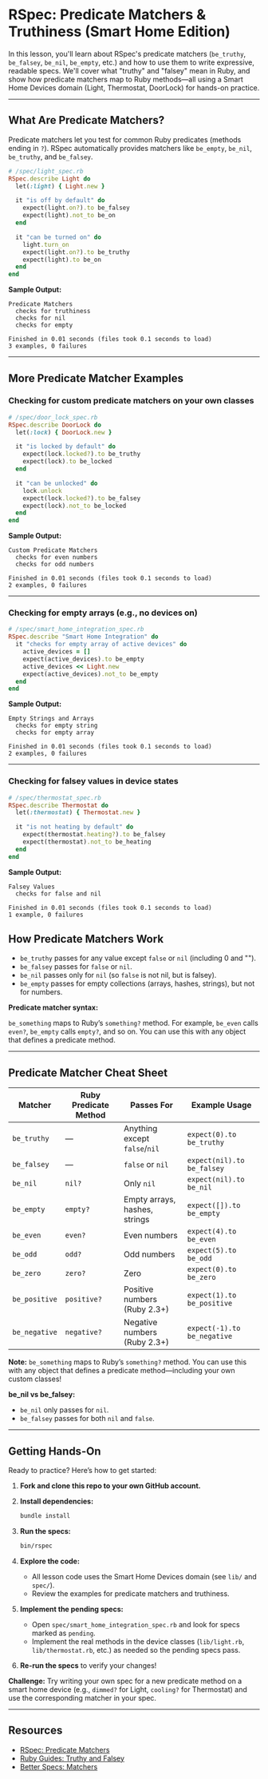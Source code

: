 
# RSpec: Predicate Matchers & Truthiness (Smart Home Edition)

In this lesson, you'll learn about RSpec's predicate matchers (`be_truthy`, `be_falsey`, `be_nil`, `be_empty`, etc.) and how to use them to write expressive, readable specs. We'll cover what "truthy" and "falsey" mean in Ruby, and show how predicate matchers map to Ruby methods—all using a Smart Home Devices domain (Light, Thermostat, DoorLock) for hands-on practice.

---

## What Are Predicate Matchers?

Predicate matchers let you test for common Ruby predicates (methods ending in `?`). RSpec automatically provides matchers like `be_empty`, `be_nil`, `be_truthy`, and `be_falsey`.

```ruby
# /spec/light_spec.rb
RSpec.describe Light do
  let(:light) { Light.new }

  it "is off by default" do
    expect(light.on?).to be_falsey
    expect(light).not_to be_on
  end

  it "can be turned on" do
    light.turn_on
    expect(light.on?).to be_truthy
    expect(light).to be_on
  end
end
```

**Sample Output:**

```shell
Predicate Matchers
  checks for truthiness
  checks for nil
  checks for empty

Finished in 0.01 seconds (files took 0.1 seconds to load)
3 examples, 0 failures
```

---

## More Predicate Matcher Examples

### Checking for custom predicate matchers on your own classes

```ruby
# /spec/door_lock_spec.rb
RSpec.describe DoorLock do
  let(:lock) { DoorLock.new }

  it "is locked by default" do
    expect(lock.locked?).to be_truthy
    expect(lock).to be_locked
  end

  it "can be unlocked" do
    lock.unlock
    expect(lock.locked?).to be_falsey
    expect(lock).not_to be_locked
  end
end
```

**Sample Output:**

```shell
Custom Predicate Matchers
  checks for even numbers
  checks for odd numbers

Finished in 0.01 seconds (files took 0.1 seconds to load)
2 examples, 0 failures
```

---

### Checking for empty arrays (e.g., no devices on)

```ruby
# /spec/smart_home_integration_spec.rb
RSpec.describe "Smart Home Integration" do
  it "checks for empty array of active devices" do
    active_devices = []
    expect(active_devices).to be_empty
    active_devices << Light.new
    expect(active_devices).not_to be_empty
  end
end
```

**Sample Output:**

```shell
Empty Strings and Arrays
  checks for empty string
  checks for empty array

Finished in 0.01 seconds (files took 0.1 seconds to load)
2 examples, 0 failures
```

---

### Checking for falsey values in device states

```ruby
# /spec/thermostat_spec.rb
RSpec.describe Thermostat do
  let(:thermostat) { Thermostat.new }

  it "is not heating by default" do
    expect(thermostat.heating?).to be_falsey
    expect(thermostat).not_to be_heating
  end
end
```

**Sample Output:**

```shell
Falsey Values
  checks for false and nil

Finished in 0.01 seconds (files took 0.1 seconds to load)
1 example, 0 failures
```

## How Predicate Matchers Work

- `be_truthy` passes for any value except `false` or `nil` (including 0 and "").
- `be_falsey` passes for `false` or `nil`.
- `be_nil` passes only for `nil` (so `false` is not nil, but is falsey).
- `be_empty` passes for empty collections (arrays, hashes, strings), but not for numbers.

**Predicate matcher syntax:**

`be_something` maps to Ruby’s `something?` method. For example, `be_even` calls `even?`, `be_empty` calls `empty?`, and so on. You can use this with any object that defines a predicate method.

---

## Predicate Matcher Cheat Sheet

| Matcher         | Ruby Predicate Method | Passes For                | Example Usage                |
|-----------------|----------------------|---------------------------|------------------------------|
| `be_truthy`     | —                    | Anything except `false`/`nil` | `expect(0).to be_truthy`      |
| `be_falsey`     | —                    | `false` or `nil`          | `expect(nil).to be_falsey`    |
| `be_nil`        | `nil?`               | Only `nil`                | `expect(nil).to be_nil`       |
| `be_empty`      | `empty?`             | Empty arrays, hashes, strings | `expect([]).to be_empty`      |
| `be_even`       | `even?`              | Even numbers              | `expect(4).to be_even`        |
| `be_odd`        | `odd?`               | Odd numbers               | `expect(5).to be_odd`         |
| `be_zero`       | `zero?`              | Zero                      | `expect(0).to be_zero`        |
| `be_positive`   | `positive?`          | Positive numbers (Ruby 2.3+) | `expect(1).to be_positive`    |
| `be_negative`   | `negative?`          | Negative numbers (Ruby 2.3+)| `expect(-1).to be_negative`   |

**Note:** `be_something` maps to Ruby’s `something?` method. You can use this with any object that defines a predicate method—including your own custom classes!

**be_nil vs be_falsey:**

- `be_nil` only passes for `nil`.
- `be_falsey` passes for both `nil` and `false`.

---

## Getting Hands-On

Ready to practice? Here’s how to get started:

1. **Fork and clone this repo to your own GitHub account.**
2. **Install dependencies:**

    ```zsh
    bundle install
    ```

3. **Run the specs:**

    ```zsh
    bin/rspec
    ```

4. **Explore the code:**

   - All lesson code uses the Smart Home Devices domain (see `lib/` and `spec/`).
   - Review the examples for predicate matchers and truthiness.

5. **Implement the pending specs:**

   - Open `spec/smart_home_integration_spec.rb` and look for specs marked as `pending`.
   - Implement the real methods in the device classes (`lib/light.rb`, `lib/thermostat.rb`, etc.) as needed so the pending specs pass.

6. **Re-run the specs** to verify your changes!

**Challenge:** Try writing your own spec for a new predicate method on a smart home device (e.g., `dimmed?` for Light, `cooling?` for Thermostat) and use the corresponding matcher in your spec.

---

## Resources

- [RSpec: Predicate Matchers](https://relishapp.com/rspec/rspec-expectations/v/3-10/docs/built-in-matchers/predicate-matchers)
- [Ruby Guides: Truthy and Falsey](https://www.rubyguides.com/2018/01/true-false-ruby/)
- [Better Specs: Matchers](https://www.betterspecs.org/#expect)

